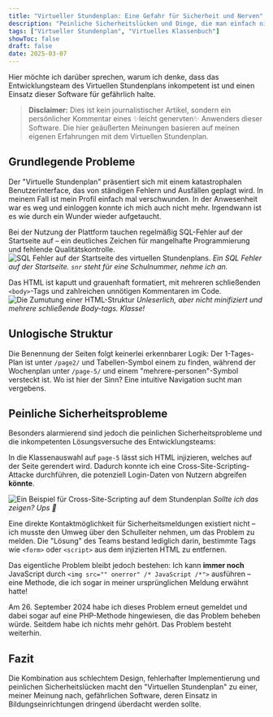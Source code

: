 ```yaml
---
title: "Virtueller Stundenplan: Eine Gefahr für Sicherheit und Nerven"
description: "Peinliche Sicherheitslücken und Dinge, die man einfach nicht macht"
tags: ["Virtueller Stundenplan", "Virtuelles Klassenbuch"]
showToc: false
draft: false
date: 2025-03-07
---
```


Hier möchte ich darüber sprechen, warum ich denke, dass das Entwicklungsteam des Virtuellen Stundenplans inkompetent ist und einen Einsatz dieser Software für gefährlich halte.

> **Disclaimer:** 
> Dies ist kein journalistischer Artikel, sondern ein persönlicher Kommentar eines ✨leicht genervten✨ Anwenders dieser Software. Die hier geäußerten Meinungen basieren auf meinen eigenen Erfahrungen mit dem Virtuellen Stundenplan.

## Grundlegende Probleme

Der "Virtuelle Stundenplan" präsentiert sich mit einem katastrophalen Benutzerinterface, das von ständigen Fehlern und Ausfällen geplagt wird. In meinem Fall ist mein Profil einfach mal verschwunden. In der Anwesenheit war es weg und einloggen konnte ich mich auch nicht mehr. Irgendwann ist es wie durch ein Wunder wieder aufgetaucht.

Bei der Nutzung der Plattform tauchen regelmäßig SQL-Fehler auf der Startseite auf – ein deutliches Zeichen für mangelhafte Programmierung und fehlende Qualitätskontrolle. 
![SQL Fehler auf der Startseite des virtuellen Stundenplans.](/images/virtueller-stundenplan-ein-disaster/sql-error.png) *Ein SQL Fehler auf der Startseite. `snr` steht für eine Schulnummer, nehme ich an.*

Das HTML ist kaputt und grauenhaft formatiert, mit mehreren schließenden `<body>`-Tags und zahlreichen unnötigen Kommentaren im Code.
![Die Zumutung einer HTML-Struktur](/images/virtueller-stundenplan-ein-disaster/html.png) *Unleserlich, aber nicht minifiziert und mehrere schließende Body-tags. Klasse!*

## Unlogische Struktur

Die Benennung der Seiten folgt keinerlei erkennbarer Logik: Der 1-Tages-Plan ist unter `/page2/` und Tabellen-Symbol einem zu finden, während der Wochenplan unter `/page-5/` und einem "mehrere-personen"-Symbol versteckt ist. Wo ist hier der Sinn? Eine intuitive Navigation sucht man vergebens.

## Peinliche Sicherheitsprobleme

Besonders alarmierend sind jedoch die peinlichen Sicherheitsprobleme und die inkompetenten Lösungsversuche des Entwicklungsteams:

In die Klassenauswahl auf `page-5` lässt sich HTML injizieren, welches auf der Seite gerendert wird. Dadurch konnte ich eine Cross-Site-Scripting-Attacke durchführen, die potenziell Login-Daten von Nutzern abgreifen **könnte**.

![Ein Beispiel für Cross-Site-Scripting auf dem Stundenplan](/images/virtueller-stundenplan-ein-disaster/cross-site-scripting.png) *Sollte ich das zeigen? Ups 🥸*

Eine direkte Kontaktmöglichkeit für Sicherheitsmeldungen existiert nicht – ich musste den Umweg über den Schulleiter nehmen, um das Problem zu melden. Die "Lösung" des Teams bestand lediglich darin, bestimmte Tags wie `<form>` oder `<script>` aus dem injizierten HTML zu entfernen.

Das eigentliche Problem bleibt jedoch bestehen: Ich kann **immer noch** JavaScript durch `<img src="" onerror" /* JavaScript /*">` ausführen – eine Methode, die ich sogar in meiner ursprünglichen Meldung erwähnt hatte!

Am 26. September 2024 habe ich dieses Problem erneut gemeldet und dabei sogar auf eine PHP-Methode hingewiesen, die das Problem beheben würde. Seitdem habe ich nichts mehr gehört. Das Problem besteht weiterhin.

## Fazit

Die Kombination aus schlechtem Design, fehlerhafter Implementierung und peinlichen Sicherheitslücken macht den "Virtuellen Stundenplan" zu einer, meiner Meinung nach, gefährlichen Software, deren Einsatz in Bildungseinrichtungen dringend überdacht werden sollte.
